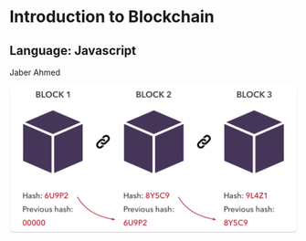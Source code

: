 <h1>Introduction to Blockchain</h1>
<h2>Language: Javascript</h2>
<p>Jaber Ahmed</p>
<img src="assets/blockchain.jpg" alt="">